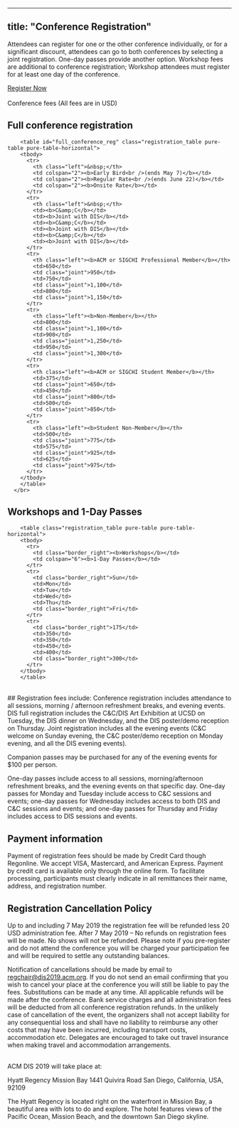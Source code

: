 
---
title: "Conference Registration"
---

Attendees can register for one or the other conference individually, or for a significant discount, attendees can go to both conferences by selecting a joint registration. One-day passes provide another option. Workshop fees are additional to conference registration; Workshop attendees must register for at least one day of the conference.   

<div class="nice_button_container"><a href="http://www.cvent.com/d/nbq2yk/4W" target="_blank" class="nice_button content-head">Register Now</a></div>

</br> 
Conference fees (All fees are in USD)

 ## Full conference registration
        <table id="full_conference_reg" class="registration_table pure-table pure-table-horizontal">
        <tbody>
          <tr>
            <th class="left">&nbsp;</th>
            <td colspan="2"><b>Early Bird<br />(ends May 7)</b></td>
            <td colspan="2"><b>Regular Rate<br />(ends June 22)</b></td>
            <td colspan="2"><b>Onsite Rate</b></td>
          </tr>
          <tr>
            <th class="left">&nbsp;</th>
            <td><b>C&amp;C</b></td>
            <td><b>Joint with DIS</b></td>
            <td><b>C&amp;C</b></td>
            <td><b>Joint with DIS</b></td>
            <td><b>C&amp;C</b></td>
            <td><b>Joint with DIS</b></td>
          </tr>
          <tr>
            <th class="left"><b>ACM or SIGCHI Professional Member</b></th>
            <td>650</td>
            <td class="joint">950</td>
            <td>750</td>
            <td class="joint">1,100</td>
            <td>800</td>
            <td class="joint">1,150</td>
          </tr>
          <tr>
            <th class="left"><b>Non-Member</b></th>
            <td>800</td>
            <td class="joint">1,100</td>
            <td>900</td>
            <td class="joint">1,250</td>
            <td>950</td>
            <td class="joint">1,300</td>
          </tr>
          <tr>
            <th class="left"><b>ACM or SIGCHI Student Member</b></th>
            <td>375</td>
            <td class="joint">650</td>
            <td>450</td>
            <td class="joint">800</td>
            <td>500</td>
            <td class="joint">850</td>
          </tr>
          <tr>
            <th class="left"><b>Student Non-Member</b></th>
            <td>500</td>
            <td class="joint">775</td>
            <td>575</td>
            <td class="joint">925</td>
            <td>625</td>
            <td class="joint">975</td>
          </tr>
        </tbody>
        </table>
      </br> 


## Workshops and 1-Day Passes
        <table class="registration_table pure-table pure-table-horizontal">
        <tbody>
          <tr>
            <td class="border_right"><b>Workshops</b></td>
            <td colspan="6"><b>1-Day Passes</b></td>
          </tr>
          <tr>
            <td class="border_right">Sun</td>
            <td>Mon</td>
            <td>Tue</td>
            <td>Wed</td>
            <td>Thu</td>
            <td class="border_right">Fri</td>
          </tr>
          <tr>
            <td class="border_right">175</td>
            <td>350</td>
            <td>350</td>
            <td>450</td>
            <td>400</td>
            <td class="border_right">300</td>
          </tr>
        </tbody>
        </table>

</br> 
## Registration fees include:
Conference registration includes attendance to all sessions, morning / afternoon refreshment breaks, and evening events. DIS full registration includes the C&C/DIS Art Exhibition at UCSD on Tuesday, the DIS dinner on Wednesday, and the DIS poster/demo reception on Thursday.  Joint registration includes all the evening events (C&C welcome on Sunday evening, the C&C poster/demo reception on Monday evening, and all the DIS evening events). 

Companion passes may be purchased for any of the evening events for $100 per person. 

One-day passes include access to all sessions, morning/afternoon refreshment breaks, and the evening events on that specific day.  One-day passes for Monday and Tuesday include access to C&C sessions and events; one-day passes for Wednesday includes access to both DIS and C&C sessions and events; and one-day passes for Thursday and Friday includes access to DIS sessions and events. 

## Payment information
Payment of registration fees should be made by Credit Card though Regonline. We accept VISA, Mastercard, and American Express. Payment by credit card is available only through the online form. To facilitate processing, participants must clearly indicate in all remittances their name, address, and registration number. 

## Registration Cancellation Policy
Up to and including 7 May 2019 the registration fee will be refunded less 20 USD administration fee. After 7 May 2019 – No refunds on registration fees will be made. No shows will not be refunded. Please note if you pre-register and do not attend the conference you will be charged your participation fee and will be required to settle any outstanding balances.

Notification of cancellations should be made by email to regchair@dis2019.acm.org. If you do not send an email confirming that you wish to cancel your place at the conference you will still be liable to pay the fees. Substitutions can be made at any time. All applicable refunds will be made after the conference. Bank service charges and all administration fees will be deducted from all conference registration refunds. In the unlikely case of cancellation of the event, the organizers shall not accept liability for any consequential loss and shall have no liability to reimburse any other costs that may have been incurred, including transport costs, accommodation etc. Delegates are encouraged to take out travel insurance when making travel and accommodation arrangements.

</br> 
ACM DIS 2019 will take place at:

Hyatt Regency Mission Bay 1441 Quivira Road San Diego, California, USA, 92109

The Hyatt Regency is located right on the waterfront in Mission Bay, a beautiful area with lots to do and explore. The hotel features views of the Pacific Ocean, Mission Beach, and the downtown San Diego skyline.

